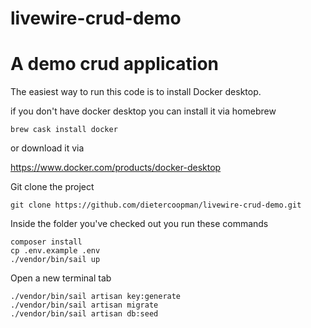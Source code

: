 # livewire-crud-demo
A demo crud application 
=======
The easiest way to run this code is to install Docker desktop.

if you don't have docker desktop you can install it via homebrew

````shell
brew cask install docker
````

or download it via 

https://www.docker.com/products/docker-desktop

Git clone the project 

````shell
git clone https://github.com/dietercoopman/livewire-crud-demo.git
````

Inside the folder you've checked out you run these commands

````shell
composer install
cp .env.example .env
./vendor/bin/sail up
````
Open a new terminal tab

````shell 
./vendor/bin/sail artisan key:generate
./vendor/bin/sail artisan migrate
./vendor/bin/sail artisan db:seed
````
